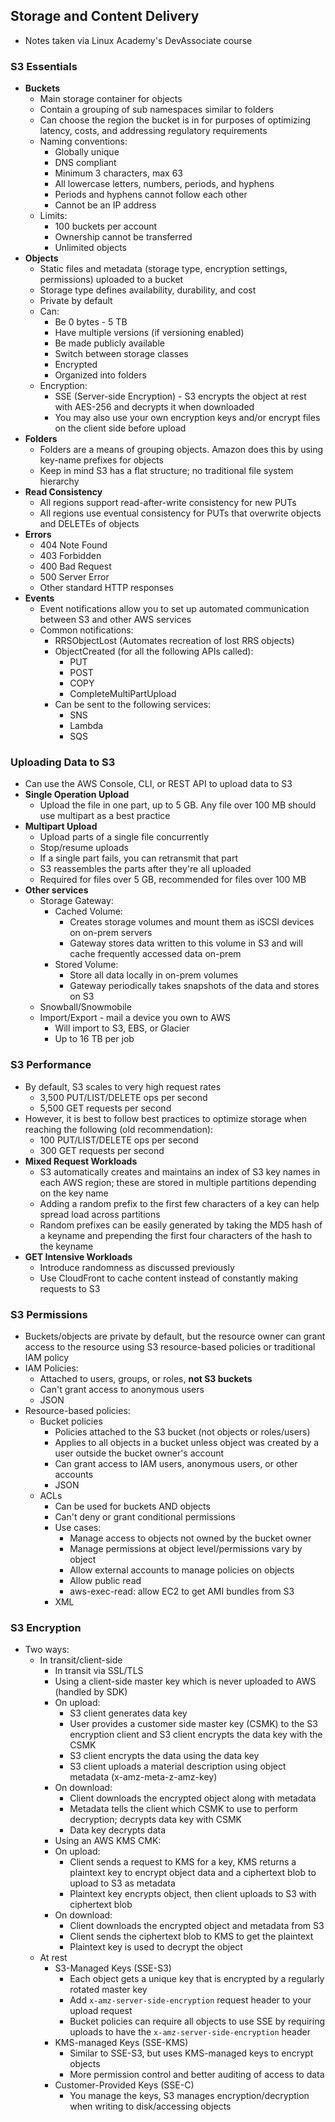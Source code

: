 ## Storage and Content Delivery
* Notes taken via Linux Academy's DevAssociate course

### S3 Essentials
* **Buckets**
    * Main storage container for objects
    * Contain a grouping of sub namespaces similar to folders
    * Can choose the region the bucket is in for purposes of optimizing latency, costs, and addressing regulatory requirements
    * Naming conventions:
        * Globally unique
        * DNS compliant
        * Minimum 3 characters, max 63
        * All lowercase letters, numbers, periods, and hyphens
        * Periods and hyphens cannot follow each other
        * Cannot be an IP address
    * Limits:
        * 100 buckets per account
        * Ownership cannot be transferred
        * Unlimited objects
* **Objects**
    * Static files and metadata (storage type, encryption settings, permissions) uploaded to a bucket
    * Storage type defines availability, durability, and cost
    * Private by default
    * Can:
        * Be 0 bytes - 5 TB
        * Have multiple versions (if versioning enabled)
        * Be made publicly available
        * Switch between storage classes
        * Encrypted
        * Organized into folders
    * Encryption:
        * SSE (Server-side Encryption) - S3 encrypts the object at rest with AES-256 and decrypts it when downloaded
        * You may also use your own encryption keys and/or encrypt files on the client side before upload
* **Folders**
    * Folders are a means of grouping objects. Amazon does this by using key-name prefixes for objects
    * Keep in mind S3 has a flat structure; no traditional file system hierarchy
* **Read Consistency**
    * All regions support read-after-write consistency for new PUTs
    * All regions use eventual consistency for PUTs that overwrite objects and DELETEs of objects
* **Errors**
    * 404 Note Found
    * 403 Forbidden
    * 400 Bad Request
    * 500 Server Error
    * Other standard HTTP responses
* **Events**
    * Event notifications allow you to set up automated communication between S3 and other AWS services
    * Common notifications:
        * RRSObjectLost (Automates recreation of lost RRS objects)
        * ObjectCreated (for all the following APIs called):
            * PUT
            * POST
            * COPY
            * CompleteMultiPartUpload
        * Can be sent to the following services:
            * SNS
            * Lambda
            * SQS

### Uploading Data to S3
* Can use the AWS Console, CLI, or REST API to upload data to S3
* **Single Operation Upload**
    * Upload the file in one part, up to 5 GB. Any file over 100 MB should use multipart as a best practice
* **Multipart Upload**
    * Upload parts of a single file concurrently
    * Stop/resume uploads
    * If a single part fails, you can retransmit that part
    * S3 reassembles the parts after they're all uploaded
    * Required for files over 5 GB, recommended for files over 100 MB
* **Other services**
    * Storage Gateway:
        * Cached Volume:
            * Creates storage volumes and mount them as iSCSI devices on on-prem servers
            * Gateway stores data written to this volume in S3 and will cache frequently accessed data on-prem
        * Stored Volume:
            * Store all data locally in on-prem volumes
            * Gateway periodically takes snapshots of the data and stores on S3
    * Snowball/Snowmobile
    * Import/Export - mail a device you own to AWS
        * Will import to S3, EBS, or Glacier
        * Up to 16 TB per job

### S3 Performance
* By default, S3 scales to very high request rates
    * 3,500 PUT/LIST/DELETE ops per second
    * 5,500 GET requests per second
* However, it is best to follow best practices to optimize storage when reaching the following (old recommendation):
    * 100 PUT/LIST/DELETE ops per second
    * 300 GET requests per second
* **Mixed Request Workloads**
    * S3 automatically creates and maintains an index of S3 key names in each AWS region; these are stored in multiple partitions depending on the key name
    * Adding a random prefix to the first few characters of a key can help spread load across partitions
    * Random prefixes can be easily generated by taking the MD5 hash of a keyname and prepending the first four characters of the hash to the keyname
* **GET Intensive Workloads**
    * Introduce randomness as discussed previously
    * Use CloudFront to cache content instead of constantly making requests to S3

### S3 Permissions
* Buckets/objects are private by default, but the resource owner can grant access to the resource using S3 resource-based policies or traditional IAM policy
* IAM Policies:
    * Attached to users, groups, or roles, **not S3 buckets**
    * Can't grant access to anonymous users
    * JSON
* Resource-based policies:
    * Bucket policies
        * Policies attached to the S3 bucket (not objects or roles/users)
        * Applies to all objects in a bucket unless object was created by a user outside the bucket owner's account
        * Can grant access to IAM users, anonymous users, or other accounts
        * JSON
    * ACLs
        * Can be used for buckets AND objects
        * Can't deny or grant conditional permissions
        * Use cases:
            * Manage access to objects not owned by the bucket owner
            * Manage permissions at object level/permissions vary by object
            * Allow external accounts to manage policies on objects
            * Allow public read
            * aws-exec-read: allow EC2 to get AMI bundles from S3
        * XML

### S3 Encryption
* Two ways:
    * In transit/client-side
        * In transit via SSL/TLS
        * Using a client-side master key which is never uploaded to AWS (handled by SDK)
        * On upload:
            * S3 client generates data key
            * User provides a customer side master key (CSMK) to the S3 encryption client and S3 client encrypts the data key with the CSMK
            * S3 client encrypts the data using the data key
            * S3 client uploads a material description using object metadata (x-amz-meta-z-amz-key)
        * On download:
            * Client downloads the encrypted object along with metadata
            * Metadata tells the client which CSMK to use to perform decryption; decrypts data key with CSMK
            * Data key decrypts data
        * Using an AWS KMS CMK:
        * On upload:
            * Client sends a request to KMS for a key, KMS returns a plaintext key to encrypt object data and a ciphertext blob to upload to S3 as metadata
            * Plaintext key encrypts object, then client uploads to S3 with ciphertext blob
        * On download:
            * Client downloads the encrypted object and metadata from S3
            * Client sends the ciphertext blob to KMS to get the plaintext
            * Plaintext key is used to decrypt the object
    * At rest
        * S3-Managed Keys (SSE-S3)
            * Each object gets a unique key that is encrypted by a regularly rotated master key
            * Add `x-amz-server-side-encryption` request header to your upload request
            * Bucket policies can require all objects to use SSE by requiring uploads to have the `x-amz-server-side-encryption` header
        * KMS-managed Keys (SSE-KMS)
            * Similar to SSE-S3, but uses KMS-managed keys to encrypt objects
            * More permission control and better auditing of access to data
        * Customer-Provided Keys (SSE-C)
            * You manage the keys, S3 manages encryption/decryption when writing to disk/accessing objects